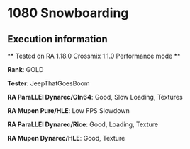 # 1080 Snowboarding 

## Execution information

** Tested on RA 1.18.0 Crossmix 1.1.0 Performance mode **

**Rank**: GOLD

**Tester**: JeepThatGoesBoom


**RA ParaLLEl Dynarec/Gln64**: Good, Slow Loading, Textures

**RA Mupen Pure/HLE**: Low FPS Slowdown

**RA ParaLLEl Dynarec/Rice**: Good, Loading, Texture

**RA Mupen Dynarec/HLE**: Good, Texture